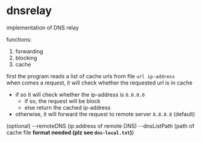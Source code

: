 # dnsrelay

implementation of DNS relay

functions:
1. forwarding
2. blocking
3. cache

first the program reads a list of cache urls from file `url ip-address`  
when comes a request, it will check whether the requested url is in cache  
- if so it will check whether the ip-address is `0.0.0.0`  
    - if so, the request will be block  
    - else return the cached ip-address   
- otherwise, it will forward the request to remote server `8.8.8.8` (default)

(optional)
--remoteDNS (ip address of remote DNS)
--dnsListPath (path of cache file **format needed (plz see `dns-local.txt`)**)
